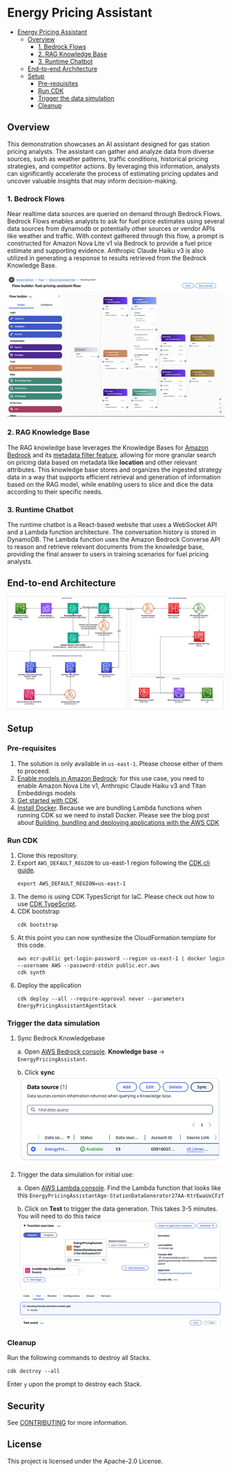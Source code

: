# Energy Pricing Assistant

- [Energy Pricing Assistant](#energy-pricing-assistant)
  - [Overview](#overview)
    - [1. Bedrock Flows](#1-bedrock-flows)
    - [2. RAG Knowledge Base](#2-rag-knowledge-base)
    - [3. Runtime Chatbot](#3-runtime-chatbot)
  - [End-to-end Architecture](#end-to-end-architecture)
  - [Setup](#setup)
    - [Pre-requisites](#pre-requisites)
    - [Run CDK](#run-cdk)
    - [Trigger the data simulation](#trigger-the-data-simulation)
    - [Cleanup](#cleanup)


## Overview
This demonstration showcases an AI assistant designed for gas station pricing analysts. The assistant can gather and analyze data from diverse sources, such as weather patterns, traffic conditions, historical pricing strategies, and competitor actions.  By leveraging this information, analysts can significantly accelerate the process of estimating pricing updates and uncover valuable insights that may inform decision-making.

### 1. Bedrock Flows

Near realtime data sources are queried on demand through Bedrock Flows. Bedrock Flows enables analysts to ask for fuel price estimates using several data sources from dynamodb or potentially other sources or vendor APIs like weather and traffic. With context gathered through this flow, a prompt is constructed for Amazon Nova Lite v1 via Bedrock to provide a fuel price estimate and supporting evidence. Anthropic Claude Haiku v3 is also utilized in generating a response to results retrieved from the Bedrock Knowledge Base.

![bedrock flows](docs/architecture_diagrams/bedrock_flow.png)


### 2. RAG Knowledge Base

The RAG knowledge base leverages the Knowledge Bases for [Amazon Bedrock](https://aws.amazon.com/bedrock/knowledge-bases/) and its [metadata filter feature](https://aws.amazon.com/blogs/machine-learning/knowledge-bases-for-amazon-bedrock-now-supports-metadata-filtering-to-improve-retrieval-accuracy/), allowing for more granular search on pricing data based on metadata like **location** and other relevant attributes. This knowledge base stores and organizes the ingested strategy data in a way that supports efficient retrieval and generation of information based on the RAG model, while enabling users to slice and dice the data according to their specific needs.

### 3. Runtime Chatbot

The runtime chatbot is a React-based website that uses a WebSocket API and a Lambda function architecture. The conversation history is stored in DynamoDB. The Lambda function uses the Amazon Bedrock Converse API to reason and retrieve relevant documents from the knowledge base, providing the final answer to users in training scenarios for fuel pricing analysts.


## End-to-end Architecture

![e2e architecture](docs/architecture_diagrams/end-to-end%20architecture.png)


## Setup

### Pre-requisites
1. The solution is only available in `us-east-1`. Please choose either of them to proceed.
2. [Enable models in Amazon Bedrock](https://docs.aws.amazon.com/bedrock/latest/userguide/model-access.html): for this use case, you need to enable Amazon Nova Lite v1, Anthropic Claude Haiku v3 and Titan Embeddings models 
3. [Get started with CDK](https://docs.aws.amazon.com/cdk/v2/guide/getting_started.html).
4. [Install Docker](https://www.docker.com/get-started/). Because we are bundling Lambda functions when running CDK so we need to install Docker. Please see the blog post about [Building, bundling and deploying applications with the AWS CDK](https://aws.amazon.com/blogs/devops/building-apps-with-aws-cdk/)


### Run CDK
1. Clone this repository.
2. Export `AWS_DEFAULT_REGION` to us-east-1 region following the [CDK cli guide](https://docs.aws.amazon.com/cdk/v2/guide/cli.html#cli-environment).
   ```
   export AWS_DEFAULT_REGION=us-east-1
   ```
3. The demo is using CDK TypesScript for IaC. Please check out how to use [CDK TypeScript](https://docs.aws.amazon.com/cdk/v2/guide/work-with-cdk-typescript.html). 
4. CDK bootstrap 
   ```
   cdk bootstrap
   ```
5. At this point you can now synthesize the CloudFormation template for this code.
    ```
    aws ecr-public get-login-password --region us-east-1 | docker login --username AWS --password-stdin public.ecr.aws
    cdk synth
    ```
6. Deploy the application
    ```
    cdk deploy --all --require-approval never --parameters EnergyPricingAssistantAgentStack
    ```
### Trigger the data simulation
1. Sync Bedrock Knowledgebase
   
   a. Open [AWS Bedrock console](https://console.aws.amazon.com/bedrock). **Knowledge base** -> `EnergyPricingAssistant`. 

   b. Click **sync**
   ![KB data souce sync](docs/deployment/knowledgebase_data_sync.png)

2. Trigger the data simulation for initial use:
   
   a. Open [AWS Lambda console](https://console.aws.amazon.com/lambda). Find the Lambda function that looks like this `EnergyPricingAssistantAge-StationDataGenerator27AA-KtrEwaUxCFzT`

   b. Click on **Test** to trigger the data generation. This takes 3-5 minutes. You will need to do this twice
   ![data downloading](docs/deployment/trigger_data_downloading.png)


### Cleanup
Run the following commands to destroy all Stacks. 
```
cdk destroy --all
```
Enter `y` upon the prompt to destroy each Stack. 

## Security

See [CONTRIBUTING](CONTRIBUTING.md#security-issue-notifications) for more information.

## License

This project is licensed under the Apache-2.0 License.

